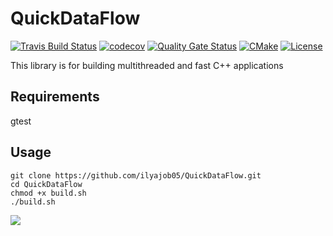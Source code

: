 # QuickDataFlow

[![Travis Build Status](https://travis-ci.com/ilyajob05/QuickDataFlow.svg?branch=main)](https://travis-ci.com/ilyajob05/QuickDataFlow)
[![codecov](https://codecov.io/gh/ilyajob05/QuickDataFlow/branch/main/graph/badge.svg?token=T2M14V6SK8)](https://codecov.io/gh/ilyajob05/QuickDataFlow)
[![Quality Gate Status](https://sonarcloud.io/api/project_badges/measure?project=ilyajob05_QuickDataFlow&metric=alert_status)](https://sonarcloud.io/dashboard?id=ilyajob05_QuickDataFlow)
[![CMake](https://github.com/ilyajob05/QuickDataFlow/actions/workflows/cmake.yml/badge.svg)](https://github.com/ilyajob05/QuickDataFlow/actions/workflows/cmake.yml)
[![License](https://img.shields.io/badge/license-MIT-blue.svg)](https://raw.githubusercontent.com/ilyajob05/QuickDataFlow/main/LICENSE)

This library is for building multithreaded and fast C++ applications

## Requirements
gtest

## Usage
```
git clone https://github.com/ilyajob05/QuickDataFlow.git
cd QuickDataFlow
chmod +x build.sh
./build.sh
```


![](./output.png)

